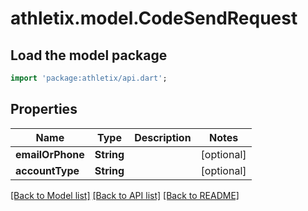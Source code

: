 # athletix.model.CodeSendRequest

## Load the model package
```dart
import 'package:athletix/api.dart';
```

## Properties
Name | Type | Description | Notes
------------ | ------------- | ------------- | -------------
**emailOrPhone** | **String** |  | [optional] 
**accountType** | **String** |  | [optional] 

[[Back to Model list]](../README.md#documentation-for-models) [[Back to API list]](../README.md#documentation-for-api-endpoints) [[Back to README]](../README.md)


